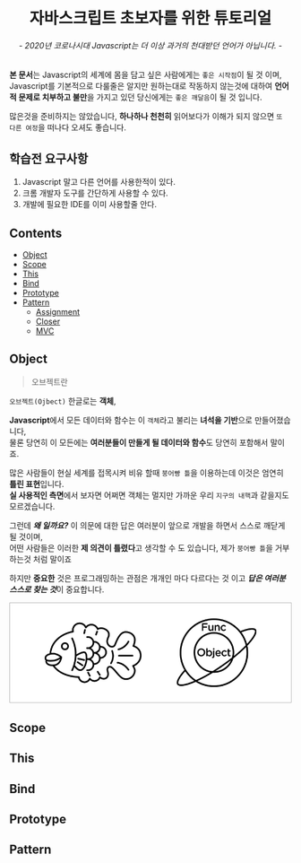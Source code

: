 <div align="center">
  <h1>자바스크립트 초보자를 위한 튜토리얼</h1>
  <h6>- 2020년 코로나시대 Javascript는 더 이상 과거의 천대받던 언어가 아닙니다. -</h6>
</div>

**본 문서**는 Javascript의 세계에 몸을 담고 싶은 사람에게는 `좋은 시작점`이 될 것 이며, Javascript를 기본적으로 다룰줄은 알지만 원하는대로 작동하지 않는것에 대하여 **언어적 문제로 치부하고 불만**을 가지고 있던 당신에게는 `좋은 깨달음`이 될 것 입니다.<br>

많은것을 준비하지는 않았습니다, **하나하나 천천히** 읽어보다가 이해가 되지 않으면 `또 다른 여정`을 떠나다 오셔도 좋습니다.

## 학습전 요구사항

1. Javascript 말고 다른 언어를 사용한적이 있다.
2. 크롬 개발자 도구를 간단하게 사용할 수 있다.
3. 개발에 필요한 IDE를 이미 사용할줄 안다.

## Contents

- [Object](#Object)
- [Scope](#Scope)
- [This](#This)
- [Bind](#Bind)
- [Prototype](#Prototype)
- [Pattern](#Pattern)
  - [Assignment](#Assignment)
  - [Closer](#Pattern)
  - [MVC](#MVC)

## Object

> 오브젝트란

`오브젝트(Ojbect)` 한글로는 **객체**,

**Javascript**에서 모든 데이터와 함수는 이 `객체`라고 불리는 **녀석을 기반**으로 만들어졌습니다,<br>
물론 당연히 이 모든에는 **여러분들이 만들게 될 데이터와 함수**도 당연히 포함해서 말이죠.

많은 사람들이 현실 세계를 접목시켜 비유 할때 `붕어빵 틀`을 이용하는데 이것은 엄연히 **틀린 표현**입니다.<br>
**실 사용적인 측면**에서 보자면 어쩌면 객체는 멀지만 가까운 우리 `지구의 내핵`과 같을지도 모르겠습니다.

그런데 ***왜 일까요?*** 이 의문에 대한 답은 여러분이 앞으로 개발을 하면서 스스로 깨닫게 될 것이며,<br>
어떤 사람들은 이러한 **제 의견이 틀렸다**고 생각할 수 도 있습니다, 제가 `붕어빵 틀`을 거부하는것 처럼 말이죠

하지만 **중요한** 것은 프로그래밍하는 관점은 개개인 마다 다르다는 것 이고 ***답은 여러분 스스로 찾는 것***이 중요합니다.

![1](./Picture/1.png)

## Scope
## This
## Bind
## Prototype
## Pattern
